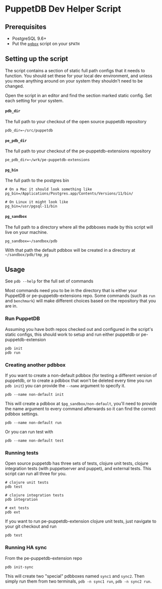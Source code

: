 # PuppetDB Dev Helper Script

## Prerequisites

* PostgreSQL 9.6+
* Put the [`pgbox`](https://gitlab.com/pgbox-org/pgbox) script on your `$PATH`

## Setting up the script

The script contains a section of static full path configs that it needs to
function. You should set these for your local dev environment, and unless you
move anything around on your system they shouldn't need to be changed.

Open the script in an editor and find the section marked static config. Set
each setting for your system.

#### `pdb_dir`

The full path to your checkout of the open source puppetdb repository

```
pdb_dir=~/src/puppetdb
```

#### `pe_pdb_dir`

The full path to your checkout of the pe-puppetdb-extensions repository

```
pe_pdb_dir=~/wrk/pe-puppetdb-extensions
```
#### `pg_bin`

The full path to the postgres bin

```
# On a Mac it should look something like
pg_bin=/Applications/Postgres.app/Contents/Versions/11/bin/
```
```
# On Linux it might look like
pg_bin=/usr/pgsql-11/bin
```

#### `pg_sandbox`

The full path to a directory where all the pdbboxes made by this script will live
on your machine.

```
pg_sandbox=~/sandbox/pdb
```

With that path the default pdbbox will be created in a directory at `~/sandbox/pdb/tmp_pg`


## Usage

See `pdb --help` for the full set of commands

Most commands need you to be in the directory that is either your PuppetDB or pe-puppetdb-extensions repo.
Some commands (such as `run` and `benchmark`) will make different choices based on the repository that you are in.

### Run PuppetDB

Assuming you have both repos checked out and configured in the script's static configs,
this should work to setup and run either puppetdb or pe-puppetdb-extension

```
pdb init
pdb run
```

### Creating another pdbbox

If you want to create a non-default pdbbox (for testing a different version of puppetdb, or
to create a pdbbox that won't be deleted every time you run `pdb init`) you can provide the 
`--name` argument to specify it.

```
pdb --name non-default init
```

This will create a pdbbox at `$pg_sandbox/non-default`, you'll need to provide the name argument
to every command afterwards so it can find the correct pdbbox settings.

```
pdb --name non-default run
```

Or you can run test with

```
pdb --name non-default test
```


### Running tests

Open source puppetdb has three sets of tests, clojure unit tests, clojure
integration tests (with puppetserver and puppet), and external tests. This script
can run all three for you.

```
# clojure unit tests
pdb test
```

```
# clojure integration tests
pdb integration
```

```
# ext tests
pdb ext
```

If you want to run pe-puppetdb-extension clojure unit tests, just navigate to your git checkout and run

```
pdb test
```

### Running HA sync

From the pe-puppetdb-extension repo

```
pdb init-sync
```

This will create two "special" pdbboxes named `sync1` and `sync2`. Then simply run them from two terminals,
`pdb -n sync1 run`, `pdb -n sync2 run`.
